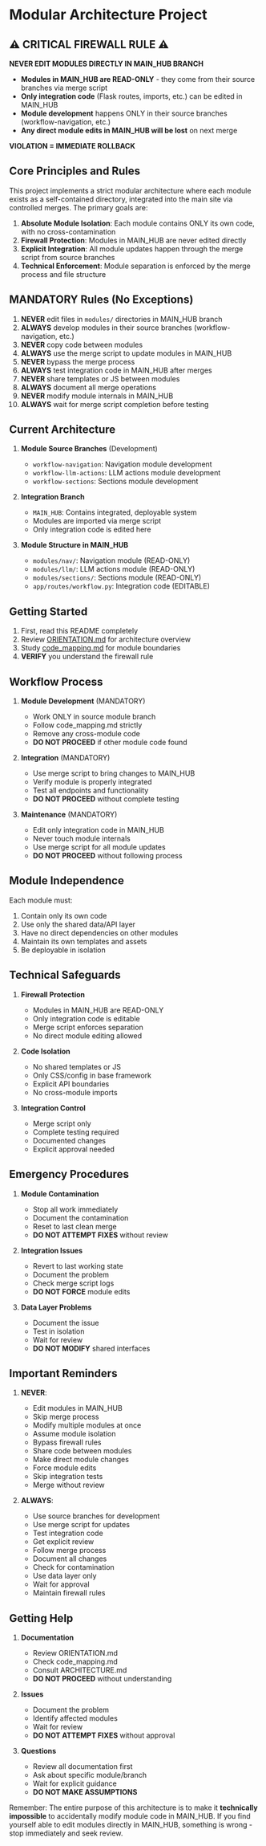 # Modular Architecture Project

## ⚠️ CRITICAL FIREWALL RULE ⚠️

**NEVER EDIT MODULES DIRECTLY IN MAIN_HUB BRANCH**

- **Modules in MAIN_HUB are READ-ONLY** - they come from their source branches via merge script
- **Only integration code** (Flask routes, imports, etc.) can be edited in MAIN_HUB
- **Module development** happens ONLY in their source branches (workflow-navigation, etc.)
- **Any direct module edits in MAIN_HUB will be lost** on next merge

**VIOLATION = IMMEDIATE ROLLBACK**

## Core Principles and Rules

This project implements a strict modular architecture where each module exists as a self-contained directory, integrated into the main site via controlled merges. The primary goals are:

1. **Absolute Module Isolation**: Each module contains ONLY its own code, with no cross-contamination
2. **Firewall Protection**: Modules in MAIN_HUB are never edited directly
3. **Explicit Integration**: All module updates happen through the merge script from source branches
4. **Technical Enforcement**: Module separation is enforced by the merge process and file structure

## MANDATORY Rules (No Exceptions)

1. **NEVER** edit files in `modules/` directories in MAIN_HUB branch
2. **ALWAYS** develop modules in their source branches (workflow-navigation, etc.)
3. **NEVER** copy code between modules
4. **ALWAYS** use the merge script to update modules in MAIN_HUB
5. **NEVER** bypass the merge process
6. **ALWAYS** test integration code in MAIN_HUB after merges
7. **NEVER** share templates or JS between modules
8. **ALWAYS** document all merge operations
9. **NEVER** modify module internals in MAIN_HUB
10. **ALWAYS** wait for merge script completion before testing

## Current Architecture

1. **Module Source Branches** (Development)
   - `workflow-navigation`: Navigation module development
   - `workflow-llm-actions`: LLM actions module development
   - `workflow-sections`: Sections module development

2. **Integration Branch**
   - `MAIN_HUB`: Contains integrated, deployable system
   - Modules are imported via merge script
   - Only integration code is edited here

3. **Module Structure in MAIN_HUB**
   - `modules/nav/`: Navigation module (READ-ONLY)
   - `modules/llm/`: LLM actions module (READ-ONLY)
   - `modules/sections/`: Sections module (READ-ONLY)
   - `app/routes/workflow.py`: Integration code (EDITABLE)

## Getting Started

1. First, read this README completely
2. Review [ORIENTATION.md](ORIENTATION.md) for architecture overview
3. Study [code_mapping.md](code_mapping.md) for module boundaries
4. **VERIFY** you understand the firewall rule

## Workflow Process

1. **Module Development** (MANDATORY)
   - Work ONLY in source module branch
   - Follow code_mapping.md strictly
   - Remove any cross-module code
   - **DO NOT PROCEED** if other module code found

2. **Integration** (MANDATORY)
   - Use merge script to bring changes to MAIN_HUB
   - Verify module is properly integrated
   - Test all endpoints and functionality
   - **DO NOT PROCEED** without complete testing

3. **Maintenance** (MANDATORY)
   - Edit only integration code in MAIN_HUB
   - Never touch module internals
   - Use merge script for all module updates
   - **DO NOT PROCEED** without following process

## Module Independence

Each module must:
1. Contain only its own code
2. Use only the shared data/API layer
3. Have no direct dependencies on other modules
4. Maintain its own templates and assets
5. Be deployable in isolation

## Technical Safeguards

1. **Firewall Protection**
   - Modules in MAIN_HUB are READ-ONLY
   - Only integration code is editable
   - Merge script enforces separation
   - No direct module editing allowed

2. **Code Isolation**
   - No shared templates or JS
   - Only CSS/config in base framework
   - Explicit API boundaries
   - No cross-module imports

3. **Integration Control**
   - Merge script only
   - Complete testing required
   - Documented changes
   - Explicit approval needed

## Emergency Procedures

1. **Module Contamination**
   - Stop all work immediately
   - Document the contamination
   - Reset to last clean merge
   - **DO NOT ATTEMPT FIXES** without review

2. **Integration Issues**
   - Revert to last working state
   - Document the problem
   - Check merge script logs
   - **DO NOT FORCE** module edits

3. **Data Layer Problems**
   - Document the issue
   - Test in isolation
   - Wait for review
   - **DO NOT MODIFY** shared interfaces

## Important Reminders

1. **NEVER**:
   - Edit modules in MAIN_HUB
   - Skip merge process
   - Modify multiple modules at once
   - Assume module isolation
   - Bypass firewall rules
   - Share code between modules
   - Make direct module changes
   - Force module edits
   - Skip integration tests
   - Merge without review

2. **ALWAYS**:
   - Use source branches for development
   - Use merge script for updates
   - Test integration code
   - Get explicit review
   - Follow merge process
   - Document all changes
   - Check for contamination
   - Use data layer only
   - Wait for approval
   - Maintain firewall rules

## Getting Help

1. **Documentation**
   - Review ORIENTATION.md
   - Check code_mapping.md
   - Consult ARCHITECTURE.md
   - **DO NOT PROCEED** without understanding

2. **Issues**
   - Document the problem
   - Identify affected modules
   - Wait for review
   - **DO NOT ATTEMPT FIXES** without approval

3. **Questions**
   - Review all documentation first
   - Ask about specific module/branch
   - Wait for explicit guidance
   - **DO NOT MAKE ASSUMPTIONS**

Remember: The entire purpose of this architecture is to make it **technically impossible** to accidentally modify module code in MAIN_HUB. If you find yourself able to edit modules directly in MAIN_HUB, something is wrong - stop immediately and seek review. 